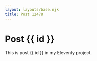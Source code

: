 ```yaml
---
layout: layouts/base.njk
title: Post 12478
---
```


# Post {{ id }}

This is post {{ id }} in my Eleventy project.
